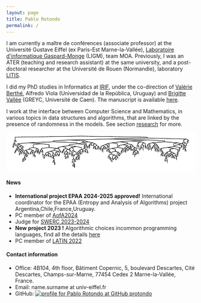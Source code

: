 ```yaml
---
layout: page
title: Pablo Rotondo
permalink: /
---
```



 I am currently a maître de conférences (associate professor) at the Université Gustave Eiffel (ex Paris-Est Marne-la-Vallée), [Laboratoire d'informatique Gaspard-Monge][ligm] (LIGM), team MOA.  Previously, I was an ATER (teaching and research assistant) at the same university, and a post-doctoral researcher at the Université de Rouen (Normandie), laboratory [LITIS][litis].
 
 
I did my PhD studies in Informatics at [IRIF][irif], under the co-direction of [Valérie Berthé][valerie], Alfredo Viola (Universidad de la República, Uruguay) and [Brigitte Vallée][brigitte] (GREYC, Université de Caen). The manuscript is available <a href="https://www.irif.fr/_media/users/rotondo/these-rotondo.pdf" rel="nofollow">here</a>.

I work at the interface between Computer Science and Mathematics, in various topics in data structures and algorithms, that are linked by the presence of randomness in the models. See section <a href="/research/">research</a> for more.

 
 
 
[brigitte]: https://vallee.users.greyc.fr/
[valerie]:   https://www.irif.univ-paris-diderot.fr/~berthe/
[litis]: http://www.litislab.eu/
[ligm]: http://ligm.u-pem.fr/accueil/
[irif]: https://www.irif.univ-paris-diderot.fr/


<center>
<img src="/assets/outname-1.png">
</center>


<h4>News</h4><ul>
<li><b>International project EPAA 2024-2025 approved!</b>  International coordinator for the EPAA (Entropy and Analysis of Algorithms) project Argentina,Chile,France,Uruguay.</li>
<li>PC member of <a href="https://www.math.aau.at/AofA2024/">AofA2024</a>
</li>
<li>Judge for <a href="https://swerc.eu/2023/">SWERC 2023-2024</a>
</li>
<li><b>New project 2023 !</b>  Algorithmic choices incommon programming languages, find all the details <a href="/algo-cnrs-23/">here</a></li>
<li>PC member of <a href="http://www.wikicfp.com/cfp/servlet/event.showcfp?eventid=148821&copyownerid=171324">LATIN 2022</a>
</li>
</ul>
 

<h4>Contact information</h4>
<ul>
<li>Office: 4B104, 4th floor, Bâtiment Copernic, 5, boulevard Descartes, Cité Descartes, Champs-sur-Marne, 77454 Cedex 2 Marne-la-Vallée, France.
</li>
<li>Email: name.surname at univ-eiffel.fr
</li>
<li>GitHub: <a href="https://github.com/PRotondo" >
<img src="https://assets.github.com/images/icons/emoji/octocat.png" width="10px" alt="profile for Pablo Rotondo at GitHub" >
protondo</a></li>

</ul>

